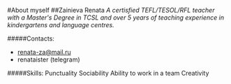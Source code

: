 #About myself
##Zainieva Renata
_A certisfied TEFL/TESOL/RFL teacher with a Master's Degree in TCSL and over 5 years of teaching experience in kindergartens and language centres._

#####Contacts:
* renata-za@mail.ru
* renataister (telegram)

#####Skills:
Punctuality
Sociability
Ability to work in a team
Creativity 


  
